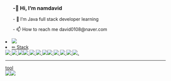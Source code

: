 
  <ul><h3>-👋 Hi, I’m namdavid</h3></ul>
  <ul>- 🌱 I’m Java full stack developer learning</ul>
  <ul>- 📫 How to reach me david0108@naver.com</ul>
<li>
<a href="https://www.notion.so/a8704ed93ab44bdd9bced532e9d17647">
  <img src="https://img.shields.io/badge/Notion-000000?style=for-the-badge&logo=notion&logoColor=white" style="max-width: 75%;">
  </li><!--Notion -->
<li>
  ✏ Stack<br>
<img src="https://camo.githubusercontent.com/e2e8ed9260a77781891a184b7870750df4220796c931b009c327b4445b608c57/68747470733a2f2f696d672e736869656c64732e696f2f62616467652f507974686f6e2d3337373641423f7374796c653d666f722d7468652d6261646765266c6f676f3d507974686f6e266c6f676f436f6c6f723d7768697465" data-canonical-src="https://img.shields.io/badge/Python-3776AB?style=for-the-badge&amp;logo=Python&amp;logoColor=white" style="max-width: 75%;"> <!-- python --> <img src="https://camo.githubusercontent.com/d61eb16e74c265915596a84a51d5b50229367ad16915ca42da51f1a021bb3750/68747470733a2f2f696d672e736869656c64732e696f2f62616467652f6d7973716c2d3434373941313f7374796c653d666f722d7468652d6261646765266c6f676f3d6d7973716c266c6f676f436f6c6f723d7768697465" data-canonical-src="https://img.shields.io/badge/mysql-4479A1?style=for-the-badge&amp;logo=mysql&amp;logoColor=white" style="max-width: 75%;"> <!-- mysql-->
  <img src="https://img.shields.io/badge/Oracle-F80000?style=for-the-badge&logo=oracle&logoColor=white"/><!-- Oacle --><img src="https://img.shields.io/badge/IntelliJIDEA-000000.svg?style=for-the-badge&logo=intellij-idea&logoColor=white"/><!-- IntelIJIDEA --> <img src="https://img.shields.io/badge/pycharm-143?style=for-the-badge&logo=pycharm&logoColor=black&color=black&labelColor=green"/><!-- pycharm --> <img src="https://img.shields.io/badge/Linux-FCC624?style=for-the-badge&logo=linux&logoColor=black"/><!-- LINUX --> <img src="https://img.shields.io/badge/react-%2320232a.svg?style=for-the-badge&logo=react&logoColor=%2361DAFB"/><!--REACT --><img src="https://img.shields.io/badge/jupyter-%23FA0F00.svg?style=for-the-badge&logo=jupyter&logoColor=white"/><!-- jupyter --> <img src="https://img.shields.io/badge/Spring-6DB33F?style=for-the-badge&logo=spring&logoColor=white" style="max-width: 75%;"> <!-- spring--> <img src="https://img.shields.io/badge/JavaScript-F7DF1E?style=for-the-badge&logo=JavaScript&logoColor=white" style="max-width: 75%;"> <!--JAVASCRIPT --> <img src="https://img.shields.io/badge/Java-ED8B00?style=for-the-badge&logo=openjdk&logoColor=white" style="max-width: 75%;"><!-- JAVA--> <img src="https://img.shields.io/badge/jQuery-0769AD?style=for-the-badge&logo=jquery&logoColor=white" style="max-width: 75%;"><!-- JQUERY-->. <hr/>
  tool<br/>
  <img src="https://img.shields.io/badge/Eclipse-2C2255?style=for-the-badge&logo=eclipse&logoColor=white" style="max-width: 75%;"><!--Eclipse --><img src="https://img.shields.io/badge/Visual_Studio_Code-0078D4?style=for-the-badge&logo=visual%20studio%20code&logoColor=white" style="max-width: 75%;"><!--vscode -->
</li>

